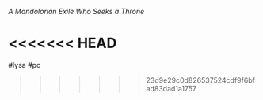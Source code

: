 *A Mandolorian Exile Who Seeks a Throne*

<<<<<<< HEAD
=======
#lysa #pc 
>>>>>>> 23d9e29c0d826537524cdf9f6bfad83dad1a1757

